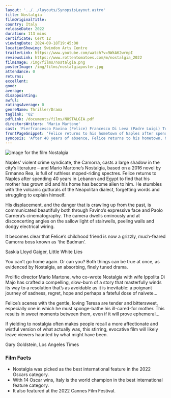 ```yaml
---
layout: '../../layouts/SynopsisLayout.astro'
title: Nostalgia
filmOriginalTitle:
country: Italy
releaseDate: 2022
duration: 113 mins
certificate: Cert 12
viewingDate: 2024-09-18T19:45:00
locationShowing: Swindon Arts Centre
trailerLink: https://www.youtube.com/watch?v=9WkA62wrmpI
reviewsLink: https://www.rottentomatoes.com/m/nostalgia_2022
filmImage: /img/films/nostalgia.png
posterImage: /img/films/nostalgiaposter.jpg
attendance: 0
returns:
excellent:
good:
average:
disappointing:
awful:
ratingsAverage: 0
genreName: Thriller/Drama
taglink: '02'
pdfLink: /documents/films/NOSTALGIA.pdf
directorsWriters: 'Mario Martone'
cast: 'Pierfrancesco Favino (Felice) Francesco Di Leva (Padre Luigi) Tommaso Ragno (Oreste)'
frontPageSnippet: 'Felice returns to his hometown of Naples after spending 40 years living in Cairo with his wife.  He begins to reconnect with his past, visiting his frail elderly mother, but soon faces consequences of choices he made long ago.'
synopsis: 'After 40 years of absence, Felice returns to his hometown, Naples.  He rediscovers the places, the codes of the city and a past that eats away at him.  However, does he only recall a more affectionate version of his memories and of what actually happened in the past?'
---
```


![image for the film Nostalgia](/img/films/nostalgia.png)

Naples’ violent crime syndicate, the Camorra, casts a large shadow in the city’s literature – and Mario Martone’s Nostalgia, based on a 2016 novel by Ermanno Rea, is full of ruthless moped-riding spectres. Felice returns to Naples after spending 40 years in Lebanon and Egypt to find that his mother has grown old and his home has become alien to him. He stumbles with the volcanic gutturals of the Neapolitan dialect, forgetting words and struggling to explain himself.

His displacement, and the danger that is crawling up from the past, is communicated beautifully both through Favino’s expressive face and Paolo Carnera’s cinematography. The camera dwells ominously and at disconcerting angles on the sallow light of stairwells, peeling walls and dodgy electrical wiring.

It becomes clear that Felice’s childhood friend is now a grizzly, much-feared Camorra boss known as ‘the Badman’.

<div class="review__author review__author--review1"> 
Saskia Lloyd Gaiger, Little White Lies
</div>

You can’t go home again. Or can you? Both things can be true at once, as evidenced by Nostalgia, an absorbing, finely tuned drama.

Prolific director Mario Martone, who co-wrote Nostalgia with wife Ippolita Di Majo has crafted a compelling, slow-burn of a story that masterfully winds its way to a resolution that’s as avoidable as it is inevitable: a poignant journey of sadness, regret, hope and perhaps a fateful dose of naivete…

Felice’s scenes with the gentle, loving Teresa are tender and bittersweet, especially one in which he must sponge-bathe his ill-cared-for mother. This results in sweet moments between them, even if it will prove ephemeral…

If yielding to nostalgia often makes people recall a more affectionate and wistful version of what actually was, this stirring, evocative film will likely leave viewers haunted by what might have been.

<div class="review__author"> 
Gary Goldstein, Los Angeles Times
</div>

### Film Facts

-   Nostalgia was picked as the best international feature in the 2022 Oscars category.
-   With 14 Oscar wins, Italy is the world champion in the best international feature category.
-   It also featured at the 2022 Cannes Film Festival.
